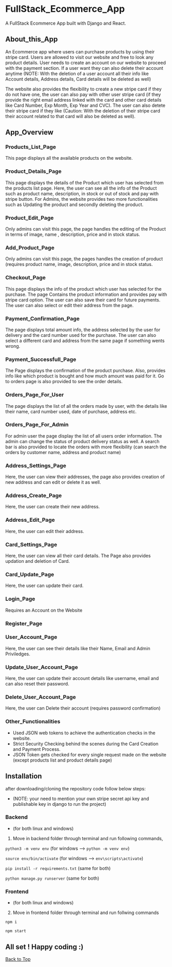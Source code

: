 # FullStack_Ecommerce_App
A FullStack Ecommerce App built with Django and React. 

## About_this_App
An Ecommerce app where users can purchase products by using their stripe card.  Users are allowed to visit our website and free to look any product details. User needs to create an account on our website to proceed with the payment section. If a user want they can also delete their account anytime (NOTE: With the deletion of a user account all their info like Account details, Address details, Card details will be deleted as well)

The website also provides the flexibility to create a new stripe card if they do not have one, the user can also pay with other user stripe card (if they provide the right email address linked with the card and other card details like Card Number, Exp Month, Exp Year and CVC). The user can also detete their stripe card if they like (Caution: With the deletion of their stripe card their account related to that card will also be deleted as well). 

## App_Overview
### Products_List_Page
This page displays all the available products on the website.


### Product_Details_Page
This page displays the details of the Product which user has selected from the products list page. Here, the user can see all the info of the Product such as product name, description, in stock or out of stock and pay with stripe button. For Admins, the website provides two more functionalities such as Updating the product and secondly deleting the product.


### Product_Edit_Page
Only admins can visit this page, the page handles the editing of the Product in terms of image, name , description, price and in stock status. 


### Add_Product_Page
Only admins can visit this page, the pages handles the creation of product (requires product name,  image, description, price and in stock status.


### Checkout_Page
This page displays the info of the product which user has selected for the purchase. The page Contains the product information and provides pay with stripe card
option. The user can also save their card for future payments. The user can also select or edit their address from the page.


### Payment_Confirmation_Page
The page displays total amount info, the address selected by the user for delivery and the card number used for the purchase. The user can also select a different card and
address from the same page if something wents wrong.


### Payment_Successfull_Page
The Page displays the confirmation of the product purchase. Also, provides info like which product is bought and how much amount was paid for it. Go to orders page is
also provided to see the order details.


### Orders_Page_For_User
The page displays the list of all the orders made by user, with the details like their name, card number used, date of purchase, address etc.

### Orders_Page_For_Admin
For admin user the page display the list of all users order information. The admin can change the status of product delivery status as well. A search bar is also
provided to locate the orders with more flexibility (can search the orders by customer name, address and product name)

### Address_Settings_Page
Here, the user can view their addresses, the page also provides creation of new address and can edit or delete it as well.

### Address_Create_Page
Here, the user can create their new address.


### Address_Edit_Page
Here, the user can edit their address.


### Card_Settings_Page
Here, the user can view all their card details. The Page also provides updation and deletion of Card.

### Card_Update_Page
Here, the user can update their card.

### Login_Page
Requires an Account on the Website


### Register_Page

### User_Account_Page
Here, the user can see their details like their Name, Email and Admin Priviledges.

### Update_User_Account_Page
Here, the user can update their account details like username, email and can also reset their password.

### Delete_User_Account_Page
Here, the user can Delete their account (requires password confirmation)


### Other_Functionalities
- Used JSON web tokens to achieve the authentication checks in the website.
- Strict Security Checking behind the scenes during the Card Creation and Payment Process.
- JSON Token gets checked for every single request made on the website (except products list and product details page)

## Installation
after downloading/cloning the repository code follow below steps:
* (NOTE: your need to mention your own stripe secret api key and publishable key in django to run the project)

### Backend
* (for both linux and windows)
1) Move in backend folder through terminal and run following commands,

`python3 -m venv env` (for windows --> `python -m venv env`) 

`source env/bin/activate` (for windows --> `env\scripts\activate`)

`pip install -r requirements.txt` (same for both)

`python manage.py runserver` (same for both)

### Frontend
* (for both linux and windows)
2) Move in frontend folder through terminal and run follwing commands

`npm i`

`npm start`

## All set ! Happy coding :)

<p><a href="#top">Back to Top</a></p>

